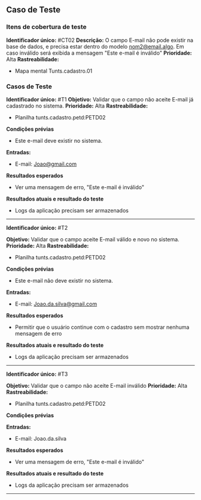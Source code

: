 ## Caso de Teste
### Itens de cobertura de teste
   **Identificador único:** #CT02
   **Descrição:** O campo E-mail não pode existir na base de dados, e precisa estar dentro do modelo nom2@email.algo. Em caso inválido será exibida a mensagem "Este e-mail é inválido"	
   **Prioridade:** Alta
   **Rastreabilidade:**
- Mapa mental Tunts.cadastro.01

### Casos de Teste

**Identificador único:** #T1
**Objetivo:** Validar que o campo não aceite E-mail já cadastrado no sistema. 
**Prioridade:** Alta
**Rastreabilidade:** 
- Planilha tunts.cadastro.petd:PETD02

**Condições prévias**
- Este e-mail deve existir no sistema.

**Entradas:**
- E-mail: Joao@gmail.com

**Resultados esperados**
- Ver uma mensagem de erro, "Este e-mail é inválido"

**Resultados atuais e resultado do teste**
- Logs da aplicação precisam ser armazenados

- - -

**Identificador único:** #T2

**Objetivo:** Validar que o campo aceite E-mail válido e novo no sistema. 
**Prioridade:** Alta
**Rastreabilidade:** 
- Planilha tunts.cadastro.petd:PETD02

**Condições prévias**
- Este e-mail não deve existir no sistema.

**Entradas:**
- E-mail: Joao.da.silva@gmail.com

**Resultados esperados**
- Permitir que o usuário continue com o cadastro sem mostrar nenhuma mensagem de erro

**Resultados atuais e resultado do teste**
- Logs da aplicação precisam ser armazenados

- - -

**Identificador único:** #T3

**Objetivo:** Validar que o campo não aceite E-mail inválido 
**Prioridade:** Alta
**Rastreabilidade:** 
- Planilha tunts.cadastro.petd:PETD02

**Condições prévias**

**Entradas:**
- E-mail: Joao.da.silva

**Resultados esperados**
- Ver uma mensagem de erro, "Este e-mail é inválido"

**Resultados atuais e resultado do teste**
- Logs da aplicação precisam ser armazenados

- - -